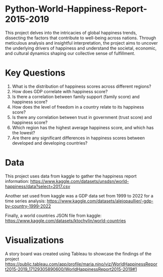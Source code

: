 # Python-World-Happiness-Report-2015-2019
This project delves into the intricacies of global happiness trends, dissecting the factors that contribute to well-being across nations. Through meticulous analysis and insightful interpretation, the project aims to uncover the underlying drivers of happiness and understand the societal, economic, and cultural dynamics shaping our collective sense of fulfillment.

# Key Questions 
1.	What is the distribution of happiness scores across different regions?
2.	How does GDP correlate with happiness score?
3.	Is there a correlation between family support (family score) and happiness score?
4.	How does the level of freedom in a country relate to its happiness score?
5.	Is there any correlation between trust in government (trust score) and happiness score?
6.	Which region has the highest average happiness score, and which has the lowest?
7.	Are there any significant differences in happiness scores between developed and developing countries?

# Data
This project uses data from kaggle to gather the happiness report information: 
https://www.kaggle.com/datasets/unsdsn/world-happiness/data?select=2017.csv

Another set used from kaggle was a GDP data set from 1999 to 2022 for a time series analysis: 
https://www.kaggle.com/datasets/alejopaullier/-gdp-by-country-1999-2022 

Finally, a world countries JSON file from kaggle: 
https://www.kaggle.com/datasets/ktochylin/world-countries

# Visualizations
A story board was created using Tableau to showcase the findings of the project
https://public.tableau.com/app/profile/maria.nino/viz/WorldHappinessReport2015-2019_17129305890600/WorldHappinessReport2015-2019#1
